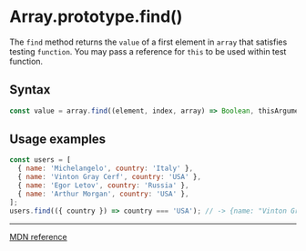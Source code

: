 # Array.prototype.find()

The `find` method returns the `value` of a first element in `array` that satisfies testing `function`.
You may pass a reference for `this` to be used within test function.

## Syntax

```js
const value = array.find((element, index, array) => Boolean, thisArgument);
```

## Usage examples

```js
const users = [
  { name: 'Michelangelo', country: 'Italy' },
  { name: 'Vinton Gray Cerf', country: 'USA' },
  { name: 'Egor Letov', country: 'Russia' },
  { name: 'Arthur Morgan', country: 'USA' },
];
users.find(({ country }) => country === 'USA'); // -> {name: "Vinton Gray Cerf", country: "USA"}
```

---

[MDN reference](https://developer.mozilla.org/en-US/docs/Web/JavaScript/Reference/Global_Objects/Array/find)
